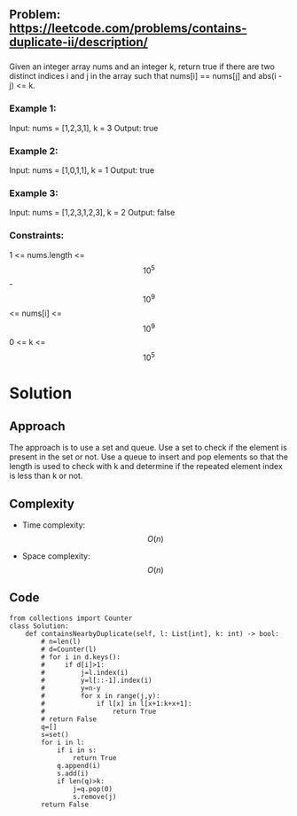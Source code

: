 ## Problem: https://leetcode.com/problems/contains-duplicate-ii/description/
### 
Given an integer array nums and an integer k, return true if there are two distinct indices i and j in the array such that nums[i] == nums[j] and abs(i - j) <= k.

### Example 1:
Input: nums = [1,2,3,1], k = 3
Output: true

### Example 2:
Input: nums = [1,0,1,1], k = 1
Output: true

### Example 3:
Input: nums = [1,2,3,1,2,3], k = 2
Output: false

### Constraints:
1 <= nums.length <= $$10^5$$
-$$10^9$$ <= nums[i] <= $$10^9$$
0 <= k <= $$10^5$$

# Solution
## Approach
The approach is to use a set and queue. Use a set to check if the element is present in the set or not. Use a queue to insert and pop elements so that the length is used to check with k and determine if the repeated element index is less than k or not.

## Complexity
- Time complexity:
$$O(n)$$

- Space complexity:
$$O(n)$$

## Code
```python3 []
from collections import Counter
class Solution:
    def containsNearbyDuplicate(self, l: List[int], k: int) -> bool:
        # n=len(l)
        # d=Counter(l)
        # for i in d.keys():
        #     if d[i]>1:
        #         j=l.index(i)
        #         y=l[::-1].index(i)
        #         y=n-y
        #         for x in range(j,y):
        #             if l[x] in l[x+1:k+x+1]:
        #                 return True
        # return False
        q=[]
        s=set()
        for i in l:
            if i in s:
                return True
            q.append(i)
            s.add(i)
            if len(q)>k:
                j=q.pop(0)
                s.remove(j)
        return False
```